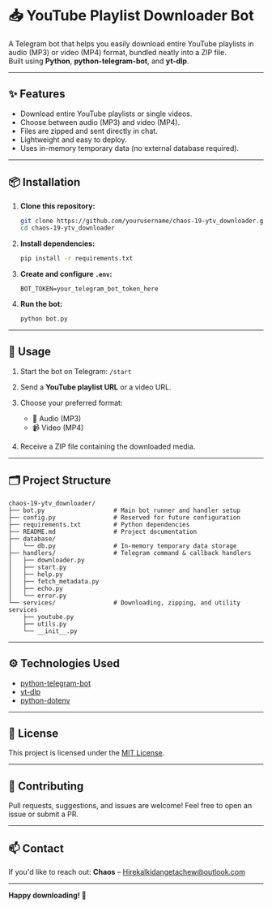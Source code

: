 # 📥 YouTube Playlist Downloader Bot

A Telegram bot that helps you easily download entire YouTube playlists in audio (MP3) or video (MP4) format, bundled neatly into a ZIP file.  
Built using **Python**, **python-telegram-bot**, and **yt-dlp**.

---

## ✨ Features

- Download entire YouTube playlists or single videos.
- Choose between audio (MP3) and video (MP4).
- Files are zipped and sent directly in chat.
- Lightweight and easy to deploy.
- Uses in-memory temporary data (no external database required).

---

## 📦 Installation

1. **Clone this repository:**
   ```bash
   git clone https://github.com/yourusername/chaos-19-ytv_downloader.git
   cd chaos-19-ytv_downloader

2. **Install dependencies:**

   ```bash
   pip install -r requirements.txt
   ```

3. **Create and configure `.env`:**

   ```
   BOT_TOKEN=your_telegram_bot_token_here
   ```

4. **Run the bot:**

   ```bash
   python bot.py
   ```

---

## 🚀 Usage

1. Start the bot on Telegram: `/start`
2. Send a **YouTube playlist URL** or a video URL.
3. Choose your preferred format:

   * 🎵 Audio (MP3)
   * 📹 Video (MP4)
4. Receive a ZIP file containing the downloaded media.

---

## 🗂 Project Structure

```text
chaos-19-ytv_downloader/
├── bot.py                   # Main bot runner and handler setup
├── config.py                # Reserved for future configuration
├── requirements.txt         # Python dependencies
├── README.md                # Project documentation
├── database/
│   └── db.py                # In-memory temporary data storage
├── handlers/                # Telegram command & callback handlers
│   ├── downloader.py
│   ├── start.py
│   ├── help.py
│   ├── fetch_metadata.py
│   ├── echo.py
│   └── error.py
└── services/                # Downloading, zipping, and utility services
    ├── youtube.py
    ├── utils.py
    └── __init__.py
```

---

## ⚙️ Technologies Used

* [python-telegram-bot](https://github.com/python-telegram-bot/python-telegram-bot)
* [yt-dlp](https://github.com/yt-dlp/yt-dlp)
* [python-dotenv](https://github.com/theskumar/python-dotenv)

---

## 📄 License

This project is licensed under the [MIT License](LICENSE).

---

## 🙌 Contributing

Pull requests, suggestions, and issues are welcome!
Feel free to open an issue or submit a PR.

---

## 📫 Contact

If you'd like to reach out:
**Chaos** – [Hirekalkidangetachew@outlook.com](mailto:your.email@example.com)

---

**Happy downloading! 🎉**
